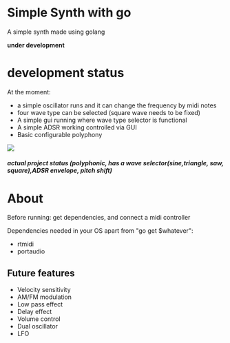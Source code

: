 # Simple Synth with go 
A simple synth made using golang 

**under development**
<html>
<body>
<h1>development status</h1>
<p>At the moment: </p>
<ul>
<li>a simple oscillator runs and it can change the frequency by midi notes</li>
<li>four wave type can be selected (square wave needs to be fixed)</li>
<li>A simple gui running where wave type selector is functional</li>
<li>A simple ADSR working controlled via GUI</li>
<li>Basic configurable polyphony </li>
</ul>
<image src="synthPic.png"/>
<h5>actual project status (polyphonic, has a wave selector(sine,triangle, saw, square),ADSR envelope, pitch shift)</h5>
<h1>About</h1>
<p>Before running: get dependencies, and connect a midi controller</p>
<p>Dependencies needed in your OS apart from "go get $whatever":</p>
<ul>
<li>rtmidi</li>
<li>portaudio</li>
</ul>
<h2>Future features</h2>
<ul>
<li>Velocity sensitivity</li>
<li>AM/FM modulation</li>
<li>Low pass effect</li>
<li>Delay effect</li>
<li>Volume control</li>
<li>Dual oscillator</li>
<li>LFO</li>
</ul>
</body></html>